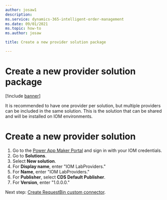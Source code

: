 ```yaml
---
author: josaw1
description: 
ms.service: dynamics-365-intelligent-order-management
ms.date: 09/01/2021
ms.topic: how-to
ms.author: josaw

title: Create a new provider solution package

---
```


# Create a new provider solution package

[!include [banner](includes/banner.md)]

It is recommended to have one provider per solution, but multiple providers can be included in the same solution. This is the solution that can be shared and will be installed on IOM environments.

# Create a new provider solution

1. Go to the [Power App Maker Portal](https://make.powerapps.com) and sign in with your IOM credentials. 
1. Go to **Solutions**.
1. Select **New solution**.
1. For **Display name**, enter "IOM LabProviders."
1. For **Name**, enter "IOM LabProviders."
1. For **Publisher**, select **CDS Default Publisher**.
1. For **Version**, enter "1.0.0.0."

Next step: [Create RequestBin custom connector](lab-create-requestbin-connector.md).

